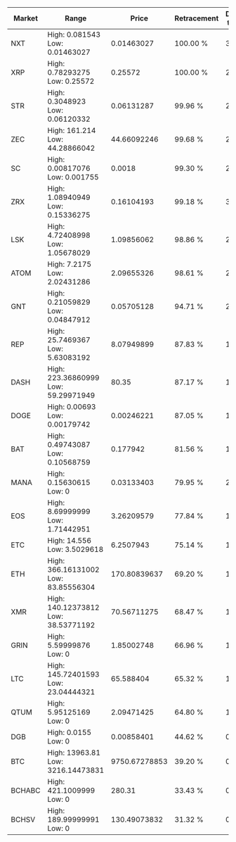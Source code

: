 | Market | Range | Price| Retracement | Doubles to 50% |
| --- | --- | --- | --- | --- |
| NXT | High: 0.081543<br />Low: 0.01463027 | 0.01463027 | 100.00 % | 3.29 |
| XRP | High: 0.78293275<br />Low: 0.25572 | 0.25572 | 100.00 % | 2.03 |
| STR | High: 0.3048923<br />Low: 0.06120332 | 0.06131287 | 99.96 % | 2.99 |
| ZEC | High: 161.214<br />Low: 44.28866042 | 44.66092246 | 99.68 % | 2.30 |
| SC | High: 0.00817076<br />Low: 0.001755 | 0.0018 | 99.30 % | 2.76 |
| ZRX | High: 1.08940949<br />Low: 0.15336275 | 0.16104193 | 99.18 % | 3.86 |
| LSK | High: 4.72408998<br />Low: 1.05678029 | 1.09856062 | 98.86 % | 2.63 |
| ATOM | High: 7.2175<br />Low: 2.02431286 | 2.09655326 | 98.61 % | 2.20 |
| GNT | High: 0.21059829<br />Low: 0.04847912 | 0.05705128 | 94.71 % | 2.27 |
| REP | High: 25.7469367<br />Low: 5.63083192 | 8.07949899 | 87.83 % | 1.94 |
| DASH | High: 223.36860999<br />Low: 59.29971949 | 80.35 | 87.17 % | 1.76 |
| DOGE | High: 0.00693<br />Low: 0.00179742 | 0.00246221 | 87.05 % | 1.77 |
| BAT | High: 0.49743087<br />Low: 0.10568759 | 0.177942 | 81.56 % | 1.69 |
| MANA | High: 0.15630615<br />Low: 0 | 0.03133403 | 79.95 % | 2.49 |
| EOS | High: 8.69999999<br />Low: 1.71442951 | 3.26209579 | 77.84 % | 1.60 |
| ETC | High: 14.556<br />Low: 3.5029618 | 6.2507943 | 75.14 % | 1.44 |
| ETH | High: 366.16131002<br />Low: 83.85556304 | 170.80839637 | 69.20 % | 1.32 |
| XMR | High: 140.12373812<br />Low: 38.53771192 | 70.56711275 | 68.47 % | 1.27 |
| GRIN | High: 5.59999876<br />Low: 0 | 1.85002748 | 66.96 % | 1.51 |
| LTC | High: 145.72401593<br />Low: 23.04444321 | 65.588404 | 65.32 % | 1.29 |
| QTUM | High: 5.95125169<br />Low: 0 | 2.09471425 | 64.80 % | 1.42 |
| DGB | High: 0.0155<br />Low: 0 | 0.00858401 | 44.62 % | 0.00 |
| BTC | High: 13963.81<br />Low: 3216.14473831 | 9750.67278853 | 39.20 % | 0.00 |
| BCHABC | High: 421.1009999<br />Low: 0 | 280.31 | 33.43 % | 0.00 |
| BCHSV | High: 189.99999991<br />Low: 0 | 130.49073832 | 31.32 % | 0.00 |
